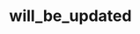 ---
layout: single
author_profile: true
permalink: /MyFinal/
title: will_be_updated
tags: [MyFinal]
modified: 4-10-2024
comments: true
---